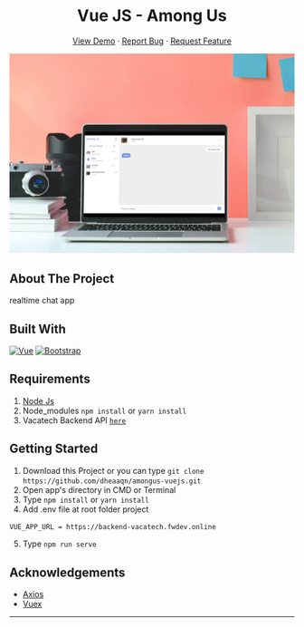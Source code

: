 <h1 align='center'>Vue JS - Among Us</h1>
  <p align="center">
    <a href="https://vacatech.netlify.app/">View Demo</a>
    ·
    <a href="https://github.com/dheaaqn/amongus-vuejs/issues">Report Bug</a>
    ·
    <a href="https://github.com/dheaaqn/amongus-vuejs/issues">Request Feature</a>
  </p>

![Image Banner](smartmockups_kgaj5bwq.jpg)

## About The Project

realtime chat app

## Built With

[![Vue](https://img.shields.io/badge/Vue-v2.6.12-green)](https://github.com/vuejs/vue)
[![Bootstrap](https://img.shields.io/badge/Bootstrap-v4.5.2-blue)](https://github.com/bootstrap-vue/bootstrap-vue)

## Requirements

1. <a href="https://nodejs.org/en/download/">Node Js</a>
2. Node_modules `npm install` or `yarn install`
3. Vacatech Backend API [`here`](https://github.com/dheaaqn/amongus-expressjs)

## Getting Started

1. Download this Project or you can type `git clone https://github.com/dheaaqn/amongus-vuejs.git`
2. Open app's directory in CMD or Terminal
3. Type `npm install` or `yarn install`
4. Add .env file at root folder project

```sh
VUE_APP_URL = https://backend-vacatech.fwdev.online
```

5. Type `npm run serve`

## Acknowledgements

- [Axios](https://www.npmjs.com/package/axios)
- [Vuex](https://vuex.vuejs.org/)

---
